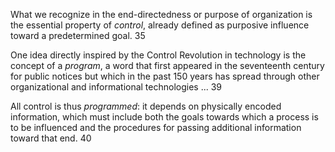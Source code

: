 What we recognize in the end-directedness or purpose of organization is the essential property of _control_, already defined as purposive influence toward a predetermined goal. 35

One idea directly inspired by the Control Revolution in technology is the concept of a _program_, a word that first appeared in the seventeenth century for public notices but which in the past 150 years has spread through other organizational and informational  technologies ... 39

All control is thus _programmed_: it depends on physically encoded information, which must include both the goals towards which a process is to be influenced and the procedures for passing additional information toward that end. 40
